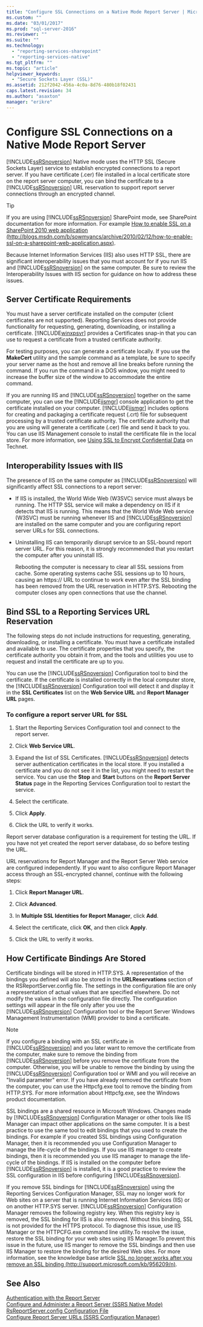```yaml
---
title: "Configure SSL Connections on a Native Mode Report Server | Microsoft Docs"
ms.custom: ""
ms.date: "03/01/2017"
ms.prod: "sql-server-2016"
ms.reviewer: ""
ms.suite: ""
ms.technology: 
  - "reporting-services-sharepoint"
  - "reporting-services-native"
ms.tgt_pltfrm: ""
ms.topic: "article"
helpviewer_keywords: 
  - "Secure Sockets Layer (SSL)"
ms.assetid: 212f2042-456a-4c0a-8d76-480b18f02431
caps.latest.revision: 34
ms.author: "asaxton"
manager: "erikre"
---
```

# Configure SSL Connections on a Native Mode Report Server
  [!INCLUDE[ssRSnoversion](../../a9notintoc/includes/ssrsnoversion-md.md)] Native mode uses the HTTP SSL (Secure Sockets Layer) service to establish encrypted connections to a report server. If you have certificate (.cer) file installed in a local certificate store on the report server computer, you can bind the certificate to a [!INCLUDE[ssRSnoversion](../../a9notintoc/includes/ssrsnoversion-md.md)] URL reservation to support report server connections through an encrypted channel.  
  
> [!TIP]  
>  If you are using [!INCLUDE[ssRSnoversion](../../a9notintoc/includes/ssrsnoversion-md.md)] SharePoint mode, see SharePoint documentation for more information. For example [How to enable SSL on a SharePoint 2010 web application (http://blogs.msdn.com/b/sowmyancs/archive/2010/02/12/how-to-enable-ssl-on-a-sharepoint-web-application.aspx)](http://blogs.msdn.com/b/sowmyancs/archive/2010/02/12/how-to-enable-ssl-on-a-sharepoint-web-application.aspx).  
  
 Because Internet Information Services (IIS) also uses HTTP SSL, there are significant interoperability issues that you must account for if you run IIS and [!INCLUDE[ssRSnoversion](../../a9notintoc/includes/ssrsnoversion-md.md)] on the same computer. Be sure to review the Interoperability Issues with IIS section for guidance on how to address these issues.  
  
## Server Certificate Requirements  
 You must have a server certificate installed on the computer (client certificates are not supported). Reporting Services does not provide functionality for requesting, generating, downloading, or installing a certificate. [!INCLUDE[winxpsvr](../../database-engine/configure/windows/includes/winxpsvr-md.md)] provides a Certificates snap-in that you can use to request a certificate from a trusted certificate authority.  
  
 For testing purposes, you can generate a certificate locally. If you use the **MakeCert** utility and the sample command as a template, be sure to specify your server name as the host and remove all line breaks before running the command. If you run the command in a DOS window, you might need to increase the buffer size of the window to accommodate the entire command.  
  
 If you are running IIS and [!INCLUDE[ssRSnoversion](../../a9notintoc/includes/ssrsnoversion-md.md)] together on the same computer, you can use the [!INCLUDE[iismgr](../../reporting-services/security/includes/iismgr-md.md)] console application to get the certificate installed on your computer. [!INCLUDE[iismgr](../../reporting-services/security/includes/iismgr-md.md)] includes options for creating and packaging a certificate request (.crt) file for subsequent processing by a trusted certificate authority. The certificate authority that you are using will generate a certificate (.cer) file and send it back to you. You can use IIS Management console to install the certificate file in the local store. For more information, see [Using SSL to Encrypt Confidential Data](http://go.microsoft.com/fwlink/?LinkId=71123) on Technet.  
  
## Interoperability Issues with IIS  
 The presence of IIS on the same computer as [!INCLUDE[ssRSnoversion](../../a9notintoc/includes/ssrsnoversion-md.md)] will significantly affect SSL connections to a report server:  
  
-   If IIS is installed, the World Wide Web (W3SVC) service must always be running. The HTTP SSL service will make a dependency on IIS if it detects that IIS is running. This means that the World Wide Web service (W3SVC) must be running whenever IIS and [!INCLUDE[ssRSnoversion](../../a9notintoc/includes/ssrsnoversion-md.md)] are installed on the same computer and you are configuring report server URLs for SSL connections.  
  
-   Uninstalling IIS can temporarily disrupt service to an SSL-bound report server URL. For this reason, it is strongly recommended that you restart the computer after you uninstall IIS.  
  
     Rebooting the computer is necessary to clear all SSL sessions from cache. Some operating systems cache SSL sessions up to 10 hours, causing an https:// URL to continue to work even after the SSL binding has been removed from the URL reservation in HTTP.SYS. Rebooting the computer closes any open connections that use the channel.  
  
## Bind SSL to a Reporting Services URL Reservation  
 The following steps do not include instructions for requesting, generating, downloading, or installing a certificate. You must have a certificate installed and available to use. The certificate properties that you specify, the certificate authority you obtain it from, and the tools and utilities you use to request and install the certificate are up to you.  
  
 You can use the [!INCLUDE[ssRSnoversion](../../a9notintoc/includes/ssrsnoversion-md.md)] Configuration tool to bind the certificate. If the certificate is installed correctly in the local computer store, the [!INCLUDE[ssRSnoversion](../../a9notintoc/includes/ssrsnoversion-md.md)] Configuration tool will detect it and display it in the **SSL Certificates** list on the **Web Service URL** and **Report Manager URL** pages.  
  
### To configure a report server URL for SSL  
  
1.  Start the Reporting Services Configuration tool and connect to the report server.  
  
2.  Click **Web Service URL**.  
  
3.  Expand the list of SSL Certificates. [!INCLUDE[ssRSnoversion](../../a9notintoc/includes/ssrsnoversion-md.md)] detects server authentication certificates in the local store. If you installed a certificate and you do not see it in the list, you might need to restart the service. You can use the **Stop** and **Start** buttons on the **Report Server Status** page in the Reporting Services Configuration tool to restart the service.  
  
4.  Select the certificate.  
  
5.  Click **Apply**.  
  
6.  Click the URL to verify it works.  
  
 Report server database configuration is a requirement for testing the URL. If you have not yet created the report server database, do so before testing the URL.  
  
 URL reservations for Report Manager and the Report Server Web service are configured independently. If you want to also configure Report Manager access through an SSL-encrypted channel, continue with the following steps:  
  
1.  Click **Report Manager URL**.  
  
2.  Click **Advanced**.  
  
3.  In **Multiple SSL Identities for Report Manager**, click **Add**.  
  
4.  Select the certificate, click **OK**, and then click **Apply**.  
  
5.  Click the URL to verify it works.  
  
## How Certificate Bindings Are Stored  
 Certificate bindings will be stored in HTTP.SYS. A representation of the bindings you defined will also be stored in the **URLReservations** section of the RSReportServer.config file. The settings in the configuration file are only a representation of actual values that are specified elsewhere. Do not modify the values in the configuration file directly. The configuration settings will appear in the file only after you use the [!INCLUDE[ssRSnoversion](../../a9notintoc/includes/ssrsnoversion-md.md)] Configuration tool or the Report Server Windows Management Instrumentation (WMI) provider to bind a certificate.  
  
> [!NOTE]  
>  If you configure a binding with an SSL certificate in [!INCLUDE[ssRSnoversion](../../a9notintoc/includes/ssrsnoversion-md.md)] and you later want to remove the certificate from the computer, make sure to remove the binding from [!INCLUDE[ssRSnoversion](../../a9notintoc/includes/ssrsnoversion-md.md)] before you remove the certificate from the computer. Otherwise, you will be unable to remove the binding by using the [!INCLUDE[ssRSnoversion](../../a9notintoc/includes/ssrsnoversion-md.md)] Configuration tool or WMI and you will receive an "Invalid parameter" error. If you have already removed the certificate from the computer, you can use the Httpcfg.exe tool to remove the binding from HTTP.SYS. For more information about Httpcfg.exe, see the Windows product documentation.  
  
 SSL bindings are a shared resource in Microsoft Windows. Changes made by [!INCLUDE[ssRSnoversion](../../a9notintoc/includes/ssrsnoversion-md.md)] Configuration Manager or other tools like IIS Manager can impact other applications on the same computer. It is a best practice to use the same tool to edit bindings that you used to create the bindings.  For example if you created SSL bindings using Configuration Manager, then it is recommended you use Configuration Manager to manage the life-cycle of the bindings. If you use IIS manager to create bindings, then it is recommended you use IIS manager to manage the life-cycle of the bindings. If IIS is installed on the computer before [!INCLUDE[ssRSnoversion](../../a9notintoc/includes/ssrsnoversion-md.md)] is installed, it is a good practice to review the SSL configuration in IIS before configuring [!INCLUDE[ssRSnoversion](../../a9notintoc/includes/ssrsnoversion-md.md)].  
  
 If you remove SSL bindings for [!INCLUDE[ssRSnoversion](../../a9notintoc/includes/ssrsnoversion-md.md)] using the Reporting Services Configuration Manager, SSL may no longer work for Web sites on a server that is running Internet Information Services (IIS) or on another HTTP.SYS server. [!INCLUDE[ssRSnoversion](../../a9notintoc/includes/ssrsnoversion-md.md)] Configuration Manager removes the following registry key. When this registry key is removed, the SSL binding for IIS is also removed. Without this binding, SSL is not provided for the HTTPS protocol. To diagnose this issue, use IIS Manager or the HTTPCFG.exe command line utility.To resolve the issue, restore the SSL binding for your web sites using IIS Manager.To prevent this issue in the future, use IIS manger to remove the SSL bindings and then use IIS Manager to restore the binding for the desired Web sites. For more information, see the knowledge base article [SSL no longer works after you remove an SSL binding (http://support.microsoft.com/kb/956209/n)](http://support.microsoft.com/kb/956209/n).  
  
## See Also  
 [Authentication with the Report Server](../../reporting-services/security/authentication-with-the-report-server.md)   
 [Configure and Administer a Report Server &#40;SSRS Native Mode&#41;](../../reporting-services/report-server/configure-and-administer-a-report-server-ssrs-native-mode.md)   
 [RsReportServer.config Configuration File](../../reporting-services/report-server/rsreportserver.config-configuration-file.md)   
 [Configure Report Server URLs  &#40;SSRS Configuration Manager&#41;](../../reporting-services/install/windows/configure-report-server-urls-ssrs-configuration-manager.md)  
  
  